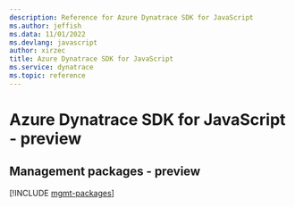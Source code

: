```yaml
---
description: Reference for Azure Dynatrace SDK for JavaScript
ms.author: jeffish
ms.data: 11/01/2022
ms.devlang: javascript
author: xirzec
title: Azure Dynatrace SDK for JavaScript
ms.service: dynatrace
ms.topic: reference
---
```

# Azure Dynatrace SDK for JavaScript - preview

## Management packages - preview
[!INCLUDE [mgmt-packages](dynatrace-mgmt-index.md)]